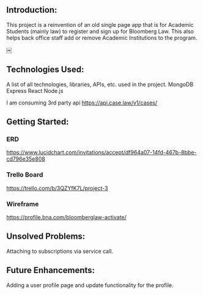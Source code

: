 ## Introduction: 
This project is a reinvention of an old single page app that is for Academic Students (mainly law) to register and sign up for Bloomberg Law. This also helps back office staff add or remove Academic Institutions to the program. 

￼
## Technologies Used: 
A list of all technologies, libraries, APIs, etc. used in the project.
MongoDB
Express
React
Node.js

I am consuming 3rd party api https://api.case.law/v1/cases/

## Getting Started: 

### ERD
https://www.lucidchart.com/invitations/accept/df964a07-14fd-467b-8bbe-cd796e35e808

### Trello Board
https://trello.com/b/3QZYfK7L/project-3

### Wireframe
https://profile.bna.com/bloomberglaw-activate/

## Unsolved Problems: 

Attaching to subscriptions via service call. 

## Future Enhancements: 

Adding a user profile page and update functionality for the profile. 


